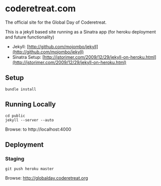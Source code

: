 # coderetreat.com

The official site for the Global Day of Coderetreat.

This is a jekyll based site running as a Sinatra app (for heroku deployment and future functionality)

* Jekyll: [http://github.com/mojombo/jekyll](http://github.com/mojombo/jekyll)
* Sinatra Setup: [http://jstorimer.com/2009/12/29/jekyll-on-heroku.html](http://jstorimer.com/2009/12/29/jekyll-on-heroku.html)

## Setup

    bundle install

## Running Locally

    cd public
    jekyll --server --auto

Browse: to http://localhost:4000

## Deployment

### Staging

    git push heroku master

Browse: http://globalday.coderetreat.org
